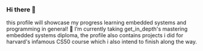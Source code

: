 ### Hi there 👋
this profile will showcase my progress learning embedded systems and programming in general!
🌱 I’m currently taking get_in_depth's mastering embedded systems diploma, the profile also contains
    projects i did for harvard's infamous CS50 course which i also intend to finish along the way.
<!--
**HazemShaaban101/HazemShaaban101** is a ✨ _special_ ✨ repository because its `README.md` (this file) appears on your GitHub profile.

Here are some ideas to get you started:

- 🔭 I’m currently working on ...
- 
- 👯 I’m looking to collaborate on ...
- 🤔 I’m looking for help with ...
- 💬 Ask me about ...
- 📫 How to reach me: ...
- 😄 Pronouns: ...
- ⚡ Fun fact: ...
-->
